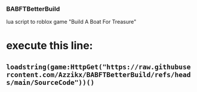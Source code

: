 ### BABFTBetterBuild
lua script to roblox game "Build A Boat For Treasure"
# execute this line:
## ```loadstring(game:HttpGet("https://raw.githubusercontent.com/Azzikx/BABFTBetterBuild/refs/heads/main/SourceCode"))()```
